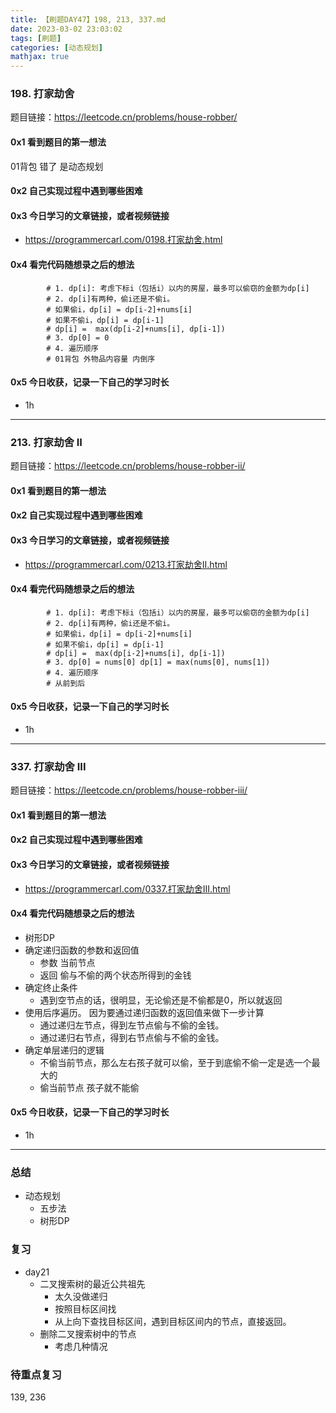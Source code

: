 ```yaml
---
title: 【刷题DAY47】198, 213, 337.md
date: 2023-03-02 23:03:02
tags: [刷题] 
categories: [动态规划]
mathjax: true 
---
```


### 198. 打家劫舍
题目链接：https://leetcode.cn/problems/house-robber/

#### 0x1 看到题目的第一想法   
01背包 错了 是动态规划

#### 0x2 自己实现过程中遇到哪些困难  

#### 0x3 今日学习的文章链接，或者视频链接
- https://programmercarl.com/0198.打家劫舍.html

#### 0x4 看完代码随想录之后的想法
```
        # 1. dp[i]: 考虑下标i（包括i）以内的房屋，最多可以偷窃的金额为dp[i]
        # 2. dp[i]有两种，偷i还是不偷i。
        # 如果偷i，dp[i] = dp[i-2]+nums[i]
        # 如果不偷i，dp[i] = dp[i-1]
        # dp[i] =  max(dp[i-2]+nums[i], dp[i-1])
        # 3. dp[0] = 0
        # 4. 遍历顺序
        # 01背包 外物品内容量 内倒序
```

#### 0x5 今日收获，记录一下自己的学习时长
- 1h

---

### 213. 打家劫舍 II
题目链接：https://leetcode.cn/problems/house-robber-ii/

#### 0x1 看到题目的第一想法   

#### 0x2 自己实现过程中遇到哪些困难  

#### 0x3 今日学习的文章链接，或者视频链接
- https://programmercarl.com/0213.打家劫舍II.html

#### 0x4 看完代码随想录之后的想法
```
        # 1. dp[i]: 考虑下标i（包括i）以内的房屋，最多可以偷窃的金额为dp[i]
        # 2. dp[i]有两种，偷i还是不偷i。
        # 如果偷i，dp[i] = dp[i-2]+nums[i]
        # 如果不偷i，dp[i] = dp[i-1]
        # dp[i] =  max(dp[i-2]+nums[i], dp[i-1])
        # 3. dp[0] = nums[0] dp[1] = max(nums[0], nums[1])
        # 4. 遍历顺序
        # 从前到后
```

#### 0x5 今日收获，记录一下自己的学习时长
- 1h

---

### 337. 打家劫舍 III
题目链接：https://leetcode.cn/problems/house-robber-iii/

#### 0x1 看到题目的第一想法   

#### 0x2 自己实现过程中遇到哪些困难  

#### 0x3 今日学习的文章链接，或者视频链接
- https://programmercarl.com/0337.打家劫舍III.html

#### 0x4 看完代码随想录之后的想法
- 树形DP
- 确定递归函数的参数和返回值
    - 参数 当前节点
    - 返回 偷与不偷的两个状态所得到的金钱
- 确定终止条件
    - 遇到空节点的话，很明显，无论偷还是不偷都是0，所以就返回
- 使用后序遍历。 因为要通过递归函数的返回值来做下一步计算
    - 通过递归左节点，得到左节点偷与不偷的金钱。
    - 通过递归右节点，得到右节点偷与不偷的金钱。
- 确定单层递归的逻辑
    - 不偷当前节点，那么左右孩子就可以偷，至于到底偷不偷一定是选一个最大的
    - 偷当前节点 孩子就不能偷

#### 0x5 今日收获，记录一下自己的学习时长
- 1h

---

### 总结   
- 动态规划
    - 五步法
    - 树形DP


### 复习
- day21
    - 二叉搜索树的最近公共祖先
        - 太久没做递归
        - 按照目标区间找
        - 从上向下查找目标区间，遇到目标区间内的节点，直接返回。
    - 删除二叉搜索树中的节点
        - 考虑几种情况

### 待重点复习   
139, 236